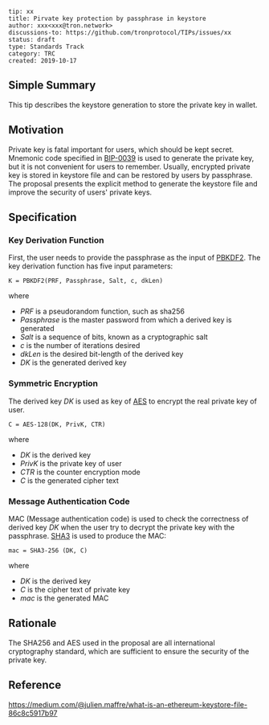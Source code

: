 ```
tip: xx
title: Pirvate key protection by passphrase in keystore
author: xxx<xxx@tron.network>
discussions-to: https://github.com/tronprotocol/TIPs/issues/xx
status: draft
type: Standards Track
category: TRC
created: 2019-10-17
```

## Simple Summary

This tip describes the keystore generation to store the private key in wallet. 

## Motivation

Private key is fatal important for users, which should be kept secret. Mnemonic code specified in [BIP-0039](https://github.com/bitcoin/bips/blob/master/bip-0039.mediawiki) is used to 
generate the private key, but it is not convenient for users to remember. Usually, encrypted private key is stored in keystore file and can be restored by users by passphrase. 
The proposal presents the explicit method to generate the keystore file and improve the security of users' private keys.


## Specification

### Key Derivation Function 

First, the user needs to provide the passphrase as the input of [PBKDF2](https://en.wikipedia.org/wiki/PBKDF2). The key derivation function has five input parameters:


    K = PBKDF2(PRF, Passphrase, Salt, c, dkLen)

where
* *PRF* is a pseudorandom function, such as sha256
* *Passphrase* is the master password from which a derived key is generated
* *Salt* is a sequence of bits, known as a cryptographic salt
* *c* is the number of iterations desired
* *dkLen* is the desired bit-length of the derived key
* *DK* is the generated derived key

### Symmetric Encryption
The derived key *DK* is used as key of [AES](https://en.wikipedia.org/wiki/Advanced_Encryption_Standard) to encrypt the real private key of user.

    C = AES-128(DK, PrivK, CTR)

where
* *DK* is the derived key
* *PrivK* is the private key of user 
* *CTR* is the counter encryption mode 
* *C* is the generated cipher text

### Message Authentication Code

MAC (Message authentication code) is used to check the correctness of derived key *DK* when the user try to decrypt the private key 
with the passphrase. [SHA3](https://en.wikipedia.org/wiki/SHA-3) is used to produce the MAC:

    mac = SHA3-256 (DK, C)

where
* *DK* is the derived key
* *C* is the cipher text of private key 
* *mac* is the generated MAC

## Rationale

The SHA256 and AES used in the proposal are all international cryptography standard, which are sufficient to ensure the security of the private key.


## Reference
https://medium.com/@julien.maffre/what-is-an-ethereum-keystore-file-86c8c5917b97